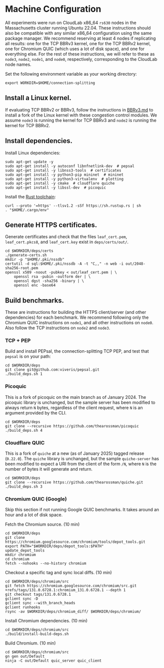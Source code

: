 # Machine Configuration

All experiments were run on CloudLab x86_64 `rs630` nodes in the Massachusetts
cluster running Ubuntu 22.04. These instructions should also be compatible with
any similar x86_64 configuration using the same package manager. We recommend
reserving at least 4 nodes if replicating all results: one for the TCP BBRv3
kernel, one for the TCP BBRv2 kernel, one for Chromium QUIC (which uses a lot
of disk space), and one for everything else. For the rest of these instructions,
we will refer to these as `node3`, `node2`, `node1`, and `node0`, respectively,
corresponding to the CloudLab node names.

Set the following environment variable as your working directory:

```
export WORKDIR=$HOME/connection-splitting
```

## Install a Linux kernel.

If evaluating TCP BBRv2 or BBRv3, follow the instructions in
[BBRv3.md](https://github.com/StanfordSNR/connection-splitting/blob/main/deps/BBRV3.md)
to install a fork of the Linux kernel with these congestion control modules.
We assume `node3` is running the kernel for TCP BBRv3 and `node2` is running
the kernel for TCP BBRv2.

## Install dependencies.

Install Linux dependencies:

```
sudo apt-get update -y
sudo apt-get install -y autoconf libnfnetlink-dev  # pepsal
sudo apt-get install -y libnss3-tools  # certificates
sudo apt-get install -y python3-pip mininet  # mininet
sudo apt-get install -y python3-virtualenv  # plotting
sudo apt-get install -y cmake  # cloudflare quiche
sudo apt-get install -y libssl-dev  # picoquic
```

Install the [Rust toolchain](https://www.rust-lang.org/tools/install):

```
curl --proto '=https' --tlsv1.2 -sSf https://sh.rustup.rs | sh
. "$HOME/.cargo/env"
```

## Generate HTTPS certificates.

Generate certificates and check that the files `leaf_cert.pem`,
`leaf_cert.pkcs8`, and `leaf_cert.key` exist in `deps/certs/out/`.

```
cd $WORKDIR/deps/certs
./generate-certs.sh
mkdir -p "$HOME/.pki/nssdb"
certutil -d sql:$HOME/.pki/nssdb -A -t "C,," -n web -i out/2048-sha256-root.pem
openssl x509 -noout -pubkey < out/leaf_cert.pem | \
	openssl rsa -pubin -outform der | \
	openssl dgst -sha256 -binary | \
	openssl enc -base64
```

## Build benchmarks.

These are instructions for building the HTTPS client/server (and other
dependencies) for each benchmark. We recommend following only the Chromium QUIC
instructions on `node1`, and all other instructions on `node0`. Also follow the
TCP instructions on `node2` and `node3`.

### TCP + PEP

Build and install PEPsal, the connection-splitting TCP PEP, and test that
`pepsal` is on your path:

```
cd $WORKDIR/deps
git clone git@github.com:viveris/pepsal.git
./build_deps.sh 1
```

### Picoquic

This is a fork of picoquic on the main branch as of January 2024. The picoquic
library is unchanged, but the sample server has been modified to always return
`N` bytes, regardless of the client request, where `N` is an argument provided
by the CLI.

```
cd $WORKDIR/deps
git clone --recursive https://github.com/thearossman/picoquic
./build_deps.sh 4
```

### Cloudflare QUIC

This is a fork of `quiche` at a new (as of January 2025) tagged release
(`0.22.0`). The `quiche` library is unchanged, but the sample `quiche-server`
has been modified to expect a URI from the client of the form `/N`, where `N`
is the number of bytes it will generate and return.

```
cd $WORKDIR/deps
git clone --recursive https://github.com/thearossman/quiche.git
./build_deps.sh 3
```

### Chromium QUIC (Google)

Skip this section if not running Google QUIC benchmarks. It takes around an hour
and a lot of disk space.

Fetch the Chromium source. (10 min)

```
cd $WORKDIR/deps
git clone https://chromium.googlesource.com/chromium/tools/depot_tools.git
export PATH="$WORKDIR/deps/depot_tools:$PATH"
update_depot_tools
mkdir chromium
cd chromium
fetch --nohooks --no-history chromium
```

Checkout a specific tag and sync local diffs. (10 min)
```
cd $WORKDIR/deps/chromium/src
git fetch https://chromium.googlesource.com/chromium/src.git +refs/tags/131.0.6728.1:chromium_131.0.6728.1 --depth 1
git checkout tags/131.0.6728.1
gclient sync -D
gclient sync --with_branch_heads
gclient runhooks
rsync -av $WORKDIR/deps/chromium_diff/ $WORKDIR/deps/chromium/
```

Install Chromium dependencies. (10 min)
```
cd $WORKDIR/deps/chromium/src
./build/install-build-deps.sh
```

Build Chromium. (10 min)
```
cd $WORKDIR/deps/chromium/src
gn gen out/Default
ninja -C out/Default quic_server quic_client
```
